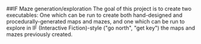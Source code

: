 ##IF Maze generation/exploration
The goal of this project is to create two executables: One which can be run to create both hand-designed and procedurally-generated maps and mazes, and one which can be run to explore in IF (Interactive Fiction)-style ("go north", "get key") the maps and mazes previously created.